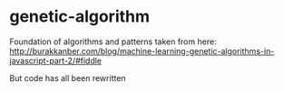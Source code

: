 # genetic-algorithm

Foundation of algorithms and patterns taken from here:
http://burakkanber.com/blog/machine-learning-genetic-algorithms-in-javascript-part-2/#fiddle

But code has all been rewritten



